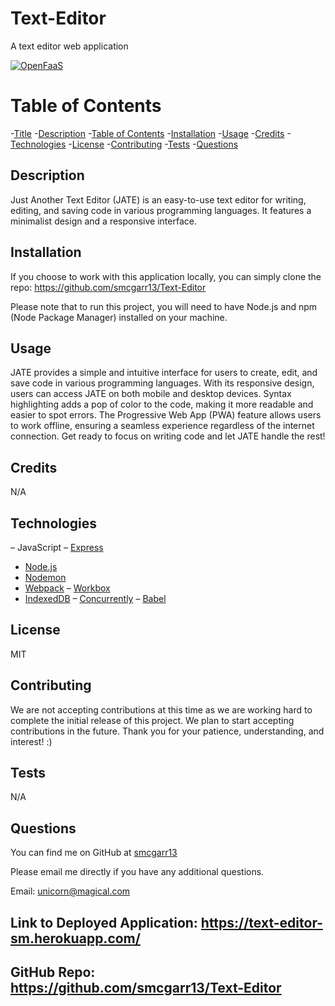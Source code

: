 # Text-Editor
A text editor web application

[![OpenFaaS](https://img.shields.io/badge/License-MIT-blue.svg)](https://www.openfaas.com)

# Table of Contents

-[Title](#title)
-[Description](#description)
-[Table of Contents](#table-of-contents)
-[Installation](#installation)
-[Usage](#usage)
-[Credits](#credits)
-[Technologies](#technologies)
-[License](#license)
-[Contributing](#contributing)
-[Tests](#tests)
-[Questions](#questions)

## Description
Just Another Text Editor (JATE) is an easy-to-use text editor for writing, editing, and saving code in various programming languages. It features a minimalist design and a responsive interface.

## Installation
If you choose to work with this application locally, you can simply clone the repo: https://github.com/smcgarr13/Text-Editor

Please note that to run this project, you will need to have Node.js and npm (Node Package Manager) installed on your machine.

## Usage
JATE provides a simple and intuitive interface for users to create, edit, and save code in various programming languages. With its responsive design, users can access JATE on both mobile and desktop devices. Syntax highlighting adds a pop of color to the code, making it more readable and easier to spot errors.  The Progressive Web App (PWA) feature allows users to work offline, ensuring a seamless experience regardless of the internet connection. Get ready to focus on writing code and let JATE handle the rest!

## Credits
N/A

## Technologies
– JavaScript
– [Express](https://expressjs.com/)
- [Node.js](https://nodejs.org/en/)
- [Nodemon](https://www.npmjs.com/package/nodemon)
- [Webpack](https://webpack.js.org/)
– [Workbox](https://www.npmjs.com/package/workbox-webpack-plugin)
- [IndexedDB](https://developer.mozilla.org/en-US/docs/Web/API/IndexedDB_API)
– [Concurrently](https://www.npmjs.com/package/concurrently)
– [Babel](https://babeljs.io/)


## License
MIT

## Contributing
We are not accepting contributions at this time as we are working hard to complete the initial release of this project. We plan to start accepting contributions in the future. Thank you for your patience, understanding, and interest! :)

## Tests
N/A

## Questions

You can find me on GitHub at [smcgarr13](https://github.com/smcgarr13)

Please email me directly if you have any additional questions.

Email: unicorn@magical.com

## Link to Deployed Application: https://text-editor-sm.herokuapp.com/

## GitHub Repo: https://github.com/smcgarr13/Text-Editor
